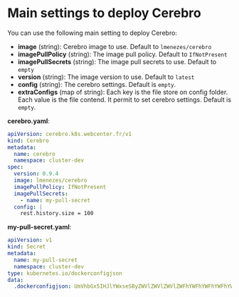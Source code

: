 # Main settings to deploy Cerebro

You can use the following main setting to deploy Cerebro:
- **image** (string): Cerebro image to use. Default to `lmenezes/cerebro`
- **imagePullPolicy** (string): The image pull policy. Default to `IfNotPresent`
- **imagePullSecrets** (string): The image pull secrets to use. Default to `empty`
- **version** (string): The image version to use. Default to `latest`
- **config** (string): The cerebro settings. Default is `empty`.
- **extraConfigs** (map of string): Each key is the file store on config folder. Each value is the file contend. It permit to set cerebro settings. Default is `empty`.

**cerebro.yaml**:
```yaml
apiVersion: cerebro.k8s.webcenter.fr/v1
kind: Cerebro
metadata:
  name: cerebro
  namespace: cluster-dev
spec:
  version: 0.9.4
  image: lmenezes/cerebro
  imagePullPolicy: IfNotPresent
  imagePullSecrets:
    - name: my-pull-secret
  config: |
    rest.history.size = 100
```

**my-pull-secret.yaml**:
```yaml
apiVersion: v1
kind: Secret
metadata:
  name: my-pull-secret
  namespace: cluster-dev
type: kubernetes.io/dockerconfigjson
data:
  .dockerconfigjson: UmVhbGx5IHJlYWxseSByZWVlZWVlZWVlZWFhYWFhYWFhYWFhYWFhYWFhYWFhYWFhYWFhYWxsbGxsbGxsbGxsbGxsbGxsbGxsbGxsbGxsbGxsbGx5eXl5eXl5eXl5eXl5eXl5eXl5eSBsbGxsbGxsbGxsbGxsbG9vb29vb29vb29vb29vb29vb29vb29vb29vb25ubm5ubm5ubm5ubm5ubm5ubm5ubm5ubmdnZ2dnZ2dnZ2dnZ2dnZ2dnZ2cgYXV0aCBrZXlzCg==
```